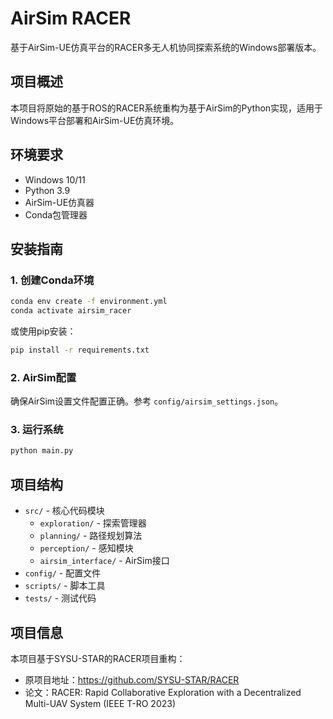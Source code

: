 # AirSim RACER

基于AirSim-UE仿真平台的RACER多无人机协同探索系统的Windows部署版本。

## 项目概述

本项目将原始的基于ROS的RACER系统重构为基于AirSim的Python实现，适用于Windows平台部署和AirSim-UE仿真环境。

## 环境要求

- Windows 10/11
- Python 3.9
- AirSim-UE仿真器
- Conda包管理器

## 安装指南

### 1. 创建Conda环境

```bash
conda env create -f environment.yml
conda activate airsim_racer
```

或使用pip安装：

```bash
pip install -r requirements.txt
```

### 2. AirSim配置

确保AirSim设置文件配置正确。参考 `config/airsim_settings.json`。

### 3. 运行系统

```bash
python main.py
```

## 项目结构

- `src/` - 核心代码模块
  - `exploration/` - 探索管理器
  - `planning/` - 路径规划算法
  - `perception/` - 感知模块
  - `airsim_interface/` - AirSim接口
- `config/` - 配置文件
- `scripts/` - 脚本工具
- `tests/` - 测试代码

## 项目信息

本项目基于SYSU-STAR的RACER项目重构：
- 原项目地址：https://github.com/SYSU-STAR/RACER
- 论文：RACER: Rapid Collaborative Exploration with a Decentralized Multi-UAV System (IEEE T-RO 2023)

